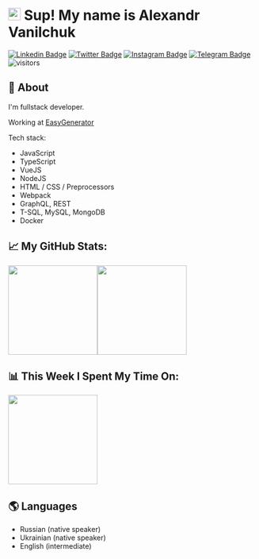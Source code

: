 # <img src="https://media.giphy.com/media/hvRJCLFzcasrR4ia7z/giphy.gif" width="25px"> Sup! My name is Alexandr Vanilchuk

[![Linkedin Badge](https://img.shields.io/badge/-LinkedIn-0e76a8?style=flat-square&logo=Linkedin&logoColor=white)](https://www.linkedin.com/in/htndev)
[![Twitter Badge](https://img.shields.io/badge/-Twitter-00acee?style=flat-square&logo=Twitter&logoColor=white)](https://twitter.com/htndev)
[![Instagram Badge](https://img.shields.io/badge/-Instagram-e4405f?style=flat-square&logo=Instagram&logoColor=white)](https://instagram.com/htndev/)
[![Telegram Badge](https://img.shields.io/badge/-Telegram-0088cc?style=flat-square&logo=Telegram&logoColor=white)](https://t.me/htndev)
![visitors](https://visitor-badge.glitch.me/badge?page_id=htndev)

## 💬 About

I'm fullstack developer.

Working at [EasyGenerator](https://github.com/easygenerator)

Tech stack:
- JavaScript
- TypeScript
- VueJS
- NodeJS
- HTML / CSS / Preprocessors
- Webpack
- GraphQL, REST
- T-SQL, MySQL, MongoDB
- Docker

## 📈 My GitHub Stats:
<img height="180em" src="https://github-readme-stats.vercel.app/api?username=htndev&show_icons=true&hide_border=true&&count_private=true&include_all_commits=true&theme=dracula" /><img height="180em" src="https://github-readme-stats.vercel.app/api/top-langs/?username=htndev&theme=dracula&layout=compact" />

## 📊 This Week I Spent My Time On:
<img height="180em" src="https://github-readme-stats.vercel.app/api/wakatime?username=htndev&theme=dracula" />

## 🌎 Languages
- Russian (native speaker)
- Ukrainian (native speaker)
- English (intermediate)
